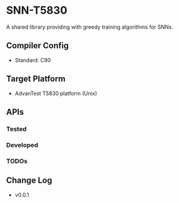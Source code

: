 # SNN-T5830

A shared library providing with greedy training algorithms for SNNs.

## Compiler Config

- Standard: C90

## Target Platform

- AdvanTest T5830 platform (Unix)

## APIs

### Tested

### Developed

### TODOs

## Change Log

- v0.0.1

